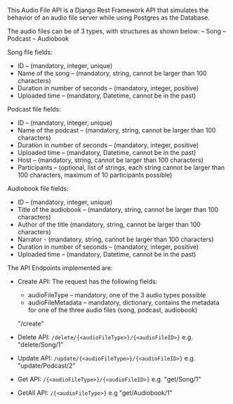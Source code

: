 This Audio File API is a Django Rest Framework API that simulates the behavior of an audio file server
while using Postgres as the Database.

The audio files can be of 3 types, with structures as shown below:
– Song
– Podcast
– Audiobook

Song file fields:
- ID – (mandatory, integer, unique)
- Name of the song – (mandatory, string, cannot be larger than 100
characters)
- Duration in number of seconds – (mandatory, integer, positive)
- Uploaded time – (mandatory, Datetime, cannot be in the past)

Podcast file fields:
- ID – (mandatory, integer, unique)
- Name of the podcast – (mandatory, string, cannot be larger than 100
characters)
- Duration in number of seconds – (mandatory, integer, positive)
- Uploaded time – (mandatory, Datetime, cannot be in the past)
- Host – (mandatory, string, cannot be larger than 100 characters)
- Participants – (optional, list of strings, each string cannot be larger than
100 characters, maximum of 10 participants possible)

Audiobook file fields:
- ID – (mandatory, integer, unique)
- Title of the audiobook – (mandatory, string, cannot be larger than 100
characters)
- Author of the title (mandatory, string, cannot be larger than 100
characters)
- Narrator - (mandatory, string, cannot be larger than 100 characters)
- Duration in number of seconds – (mandatory, integer, positive)
- Uploaded time – (mandatory, Datetime, cannot be in the past)

The API Endpoints implemented are:
- Create API:
    The request has the following fields:
    - audioFileType – mandatory, one of the 3 audio types possible
    - audioFileMetadata – mandatory, dictionary, contains the metadata for one
    of the three audio files (song, podcast, audiobook)

    "/create" 

- Delete API:
    `/delete/{<audioFileType>}/{<audioFileID>}` e.g. "delete/Song/1"

- Update API:
    `/update/{<audioFileType>}/{<audioFileID>}` e.g. "update/Podcast/2"

- Get API:
    `/{<audioFileType>}/{<audioFileID>}` e.g. "get/Song/1"

- GetAll API:
    `/{<audioFileType>}` e.g "get/Audiobook/1"

